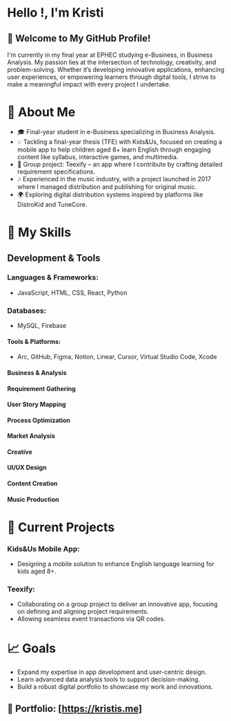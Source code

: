 # Hello !, I'm Kristi
## 🌟 Welcome to My GitHub Profile!
I'm currently in my final year at EPHEC studying e-Business, in Business Analysis. My passion lies at the intersection of technology, creativity, and problem-solving. Whether it’s developing innovative applications, enhancing user experiences, or empowering learners through digital tools, I strive to make a meaningful impact with every project I undertake.

# 💼 About Me
- 🎓 Final-year student in e-Business specializing in Business Analysis.
- 💡 Tackling a final-year thesis (TFE) with Kids&Us, focused on creating a mobile app to help children aged 8+ learn English through engaging content like syllabus, interactive games, and multimedia.
- 🚀 Group project: Teexify – an app where I contribute by crafting detailed requirement specifications.
- 🎶 Experienced in the music industry, with a project launched in 2017 where I managed distribution and publishing for original music.
- 🌍 Exploring digital distribution systems inspired by platforms like DistroKid and TuneCore.
# 🔧 My Skills
## Development & Tools
### Languages & Frameworks:
- JavaScript, HTML, CSS, React, Python
### Databases:
- MySQL, Firebase
#### Tools & Platforms:
- Arc, GitHub, Figma, Notion, Linear, Cursor, Virtual Studio Code, Xcode
#### Business & Analysis
#### Requirement Gathering
#### User Story Mapping
#### Process Optimization
#### Market Analysis
#### Creative
#### UI/UX Design
#### Content Creation
#### Music Production
# 🚀 Current Projects
### Kids&Us Mobile App:
- Designing a mobile solution to enhance English language learning for kids aged 8+.
### Teexify:
- Collaborating on a group project to deliver an innovative app, focusing on defining and aligning project requirements.
- Allowing seamless event transactions via QR codes.
# 📈 Goals
- Expand my expertise in app development and user-centric design.
- Learn advanced data analysis tools to support decision-making.
- Build a robust digital portfolio to showcase my work and innovations.

## 🌟 Portfolio: [https://kristis.me]
